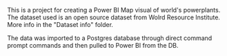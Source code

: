 This is a project for creating a Power BI Map visual of world's powerplants.
The dataset used is an open source dataset from Wolrd Resource Institute. More info in the "Dataset info" folder.

The data was imported to a Postgres database through direct command prompt commands and then pulled to Power BI from the DB.
